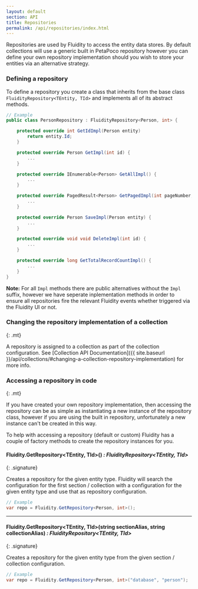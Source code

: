 ```yaml
---
layout: default
section: API
title: Repositories
permalink: /api/repositories/index.html
---
```


Repositories are used by Fluidity to access the entity data stores. By default collections will use a generic built in PetaPoco repository however you can define your own repository implementation should you wish to store your entities via an alternative strategy.

### Defining a repository

To define a repository you create a class that inherits from the base class `FluidityRepository<TEntity, TId>` and implements all of its abstract methods.

````csharp
// Example
public class PersonRepository : FluidityRepository<Person, int> {

    protected override int GetIdImpl(Person entity) 
        return entity.Id;
    }

    protected override Person GetImpl(int id) {
        ...
    }

    protected override IEnumerable<Person> GetAllImpl() {
        ...
    }

    protected override PagedResult<Person> GetPagedImpl(int pageNumber, int pageSize, Expression<Func<Person, bool>> whereClause, Expression<Func<Person, object>> orderBy, SortDirection orderDirection);
        ...
    }

    protected override Person SaveImpl(Person entity) {
        ...
    }

    protected override void void DeleteImpl(int id) {
        ...
    }

    protected override long GetTotalRecordCountImpl() {
        ...
    }
}
````

**Note:** For all `Impl` methods there are public alternatives without the `Impl` suffix, however we have seperate inplementation methods in order to ensure all repositories fire the relevant Fluidity events whether triggered via the Fluidity UI or not.

### Changing the repository implementation of a collection
{: .mt}

A repository is assigned to a collection as part of the collection configuration. See [Collection API Documentation]({{ site.baseurl }}/api/collections/#changing-a-collection-repository-implementation) for more info.

### Accessing a repository in code
{: .mt}

If you have created your own repository implementation, then accessing the repository can be as simple as instantiating a new instance of the repository class, however if you are using the built in repository, unfortunately a new instance can't be created in this way.

To help with accessing a repository (default or custom) Fluidity has a couple of factory methods to create the repository instances for you.

#### Fluidity.GetRepository&lt;TEntity, TId&gt;() *: FluidityRepository&lt;TEntity, TId&gt;*
{: .signature}

Creates a repository for the given entity type. Fluidity will search the configuration for the first section / collection with a configuration for the given entity type and use that as repository configuration.

````csharp
// Example
var repo = Fluidity.GetRepository<Person, int>();
````

---

#### Fluidity.GetRepository&lt;TEntity, TId&gt;(string sectionAlias, string collectionAlias) *: FluidityRepository&lt;TEntity, TId&gt;*
{: .signature}

Creates a repository for the given entity type from the given section / collection configuration.

````csharp
// Example
var repo = Fluidity.GetRepository<Person, int>("database", "person");
````


